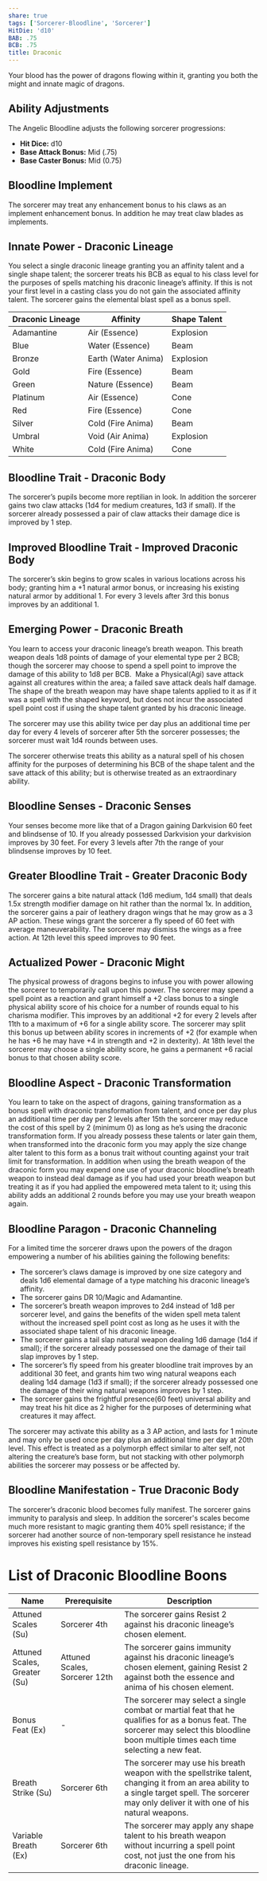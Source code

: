```yaml
---
share: true
tags: ['Sorcerer-Bloodline', 'Sorcerer']
HitDie: 'd10'
BAB: .75
BCB: .75
title: Draconic
---
```

Your blood has the power of dragons flowing within it, granting you both the might and innate magic of dragons.

## Ability Adjustments
The Angelic Bloodline adjusts the following sorcerer progressions:
 - **Hit Dice:** d10
 - **Base Attack Bonus:** Mid (.75)
 - **Base Caster Bonus:** Mid (0.75)

## Bloodline Implement
The sorcerer may treat any enhancement bonus to his claws as an implement enhancement bonus. In addition he may treat claw blades as implements.

## Innate Power - Draconic Lineage
You select a single draconic lineage granting you an affinity talent and a single shape talent; the sorcerer treats his BCB as equal to his class level for the purposes of spells matching his draconic lineage’s affinity. If this is not your first level in a casting class you do not gain the associated affinity talent. The sorcerer gains the elemental blast spell as a bonus spell.

|Draconic Lineage|Affinity|Shape Talent|
|---|---|---|
|Adamantine|Air (Essence)|Explosion|
|Blue|Water (Essence)|Beam|
|Bronze|Earth (Water Anima)|Explosion|
|Gold|Fire (Essence)|Beam|
|Green|Nature (Essence)|Beam|
|Platinum|Air (Essence)|Cone|
|Red|Fire (Essence)|Cone|
|Silver|Cold (Fire Anima)|Beam|
|Umbral|Void (Air Anima)|Explosion|
|White|Cold (Fire Anima)|Cone|

## Bloodline Trait - Draconic Body
The sorcerer’s pupils become more reptilian in look. In addition the sorcerer gains two claw attacks (1d4 for medium creatures, 1d3 if small). If the sorcerer already possessed a pair of claw attacks their damage dice is improved by 1 step.

## Improved Bloodline Trait - Improved Draconic Body
The sorcerer’s skin begins to grow scales in various locations across his body; granting him a +1 natural armor bonus, or increasing his existing natural armor by additional 1. For every 3 levels after 3rd this bonus improves by an additional 1.

## Emerging Power - Draconic Breath
You learn to access your draconic lineage’s breath weapon. This breath weapon deals 1d8 points of damage of your elemental type per 2 BCB; though the sorcerer may choose to spend a spell point to improve the damage of this ability to 1d8 per BCB.  Make a Physical(Agi) save attack against all creatures within the area; a failed save attack deals half damage. The shape of the breath weapon may have shape talents applied to it as if it was a spell with the shaped keyword, but does not incur the associated spell point cost if using the shape talent granted by his draconic lineage.

The sorcerer may use this ability twice per day plus an additional time per day for every 4 levels of sorcerer after 5th the sorcerer possesses; the sorcerer must wait 1d4 rounds between uses.

The sorcerer otherwise treats this ability as a natural spell of his chosen affinity for the purposes of determining his BCB of the shape talent and the save attack of this ability; but is otherwise treated as an extraordinary ability.

## Bloodline Senses - Draconic Senses
Your senses become more like that of a Dragon gaining Darkvision 60 feet and blindsense of 10. If you already possessed Darkvision your darkvision improves by 30 feet. For every 3 levels after 7th the range of your blindsense improves by 10 feet.

## Greater Bloodline Trait - Greater Draconic Body
The sorcerer gains a bite natural attack (1d6 medium, 1d4 small) that deals 1.5x strength modifier damage on hit rather than the normal 1x. In addition, the sorcerer gains a pair of leathery dragon wings that he may grow as a 3 AP action. These wings grant the sorcerer a fly speed of 60 feet with average maneuverability. The sorcerer may dismiss the wings as a free action. At 12th level this speed improves to 90 feet.

## Actualized Power - Draconic Might
The physical prowess of dragons begins to infuse you with power allowing the sorcerer to temporarily call upon this power. The sorcerer may spend a spell point as a reaction and grant himself a +2 class bonus to a single physical ability score of his choice for a number of rounds equal to his charisma modifier. This improves by an additional +2 for every 2 levels after 11th to a maximum of +6 for a single ability score. The sorcerer may split this bonus up between ability scores in increments of +2 (for example when he has +6 he may have +4 in strength and +2 in dexterity). At 18th level the sorcerer may choose a single ability score, he gains a permanent +6 racial bonus to that chosen ability score.

## Bloodline Aspect - Draconic Transformation
You learn to take on the aspect of dragons, gaining transformation as a bonus spell with draconic transformation from talent, and once per day plus an additional time per day per 2 levels after 15th the sorcerer may reduce the cost of this spell by 2 (minimum 0) as long as he’s using the draconic transformation form. If you already possess these talents or later gain them, when transformed into the draconic form you may apply the size change alter talent to this form as a bonus trait without counting against your trait limit for transformation. In addition when using the breath weapon of the draconic form you may expend one use of your draconic bloodline’s breath weapon to instead deal damage as if you had used your breath weapon but treating it as if you had applied the empowered meta talent to it; using this ability adds an additional 2 rounds before you may use your breath weapon again.

## Bloodline Paragon - Draconic Channeling
For a limited time the sorcerer draws upon the powers of the dragon empowering a number of his abilities gaining the following benefits:

- The sorcerer’s claws damage is improved by one size category and deals 1d6 elemental damage of a type matching his draconic lineage’s affinity.
- The sorcerer gains DR 10/Magic and Adamantine.
- The sorcerer’s breath weapon improves to 2d4 instead of 1d8 per sorcerer level, and gains the benefits of the widen spell meta talent without the increased spell point cost as long as he uses it with the associated shape talent of his draconic lineage.
- The sorcerer gains a tail slap natural weapon dealing 1d6 damage (1d4 if small); if the sorcerer already possessed one the damage of their tail slap improves by 1 step.
- The sorcerer’s fly speed from his greater bloodline trait improves by an additional 30 feet, and grants him two wing natural weapons each dealing 1d4 damage (1d3 if small); if the sorcerer already possessed one the damage of their wing natural weapons improves by 1 step.
- The sorcerer gains the frightful presence(60 feet) universal ability and may treat his hit dice as 2 higher for the purposes of determining what creatures it may affect.

The sorcerer may activate this ability as a 3 AP action, and lasts for 1 minute and may only be used once per day plus an additional time per day at 20th level. This effect is treated as a polymorph effect similar to alter self, not altering the creature’s base form, but not stacking with other polymorph abilities the sorcerer may possess or be affected by.

## Bloodline Manifestation - True Draconic Body
The sorcerer’s draconic blood becomes fully manifest. The sorcerer gains immunity to paralysis and sleep. In addition the sorcerer's scales become much more resistant to magic granting them 40% spell resistance; if the sorcerer had another source of non-temporary spell resistance he instead improves his existing spell resistance by 15%.

# List of Draconic Bloodline Boons
| Name                         | Prerequisite                  | Description                                                                                                                                                                                      |
| ---------------------------- | ----------------------------- | ------------------------------------------------------------------------------------------------------------------------------------------------------------------------------------------------ |
| Attuned Scales (Su)          | Sorcerer 4th                  | The sorcerer gains Resist 2 against his draconic lineage’s chosen element.                                                                                                                       |
| Attuned Scales, Greater (Su) | Attuned Scales, Sorcerer 12th | The sorcerer gains immunity against his draconic lineage’s chosen element, gaining Resist 2 against both the essence and anima of his chosen element.                                            |
| Bonus Feat (Ex)              | \-                            | The sorcerer may select a single combat or martial feat that he qualifies for as a bonus feat. The sorcerer may select this bloodline boon multiple times each time selecting a new feat.        |
| Breath Strike (Su)           | Sorcerer 6th                  | The sorcerer may use his breath weapon with the spellstrike talent, changing it from an area ability to a single target spell. The sorcerer may only deliver it with one of his natural weapons. |
| Variable Breath (Ex)         | Sorcerer 6th                  | The sorcerer may apply any shape talent to his breath weapon without incurring a spell point cost, not just the one from his draconic lineage.                                                   |
